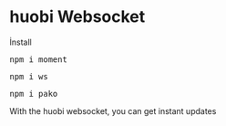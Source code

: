 # huobi Websocket 
İnstall
<pre>npm i moment</pre>
<pre>npm i ws</pre>
<pre>npm i pako</pre>
With the huobi websocket, you can get instant updates
